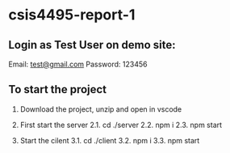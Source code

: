 # csis4495-report-1

## Login as Test User on demo site:
Email: test@gmail.com
Password: 123456

## To start the project
1. Download the project, unzip and open in vscode

2. First start the server
  2.1. cd ./server
  2.2. npm i
  2.3. npm start

3. Start the cilent
  3.1. cd ./client
  3.2. npm i
  3.3. npm start
